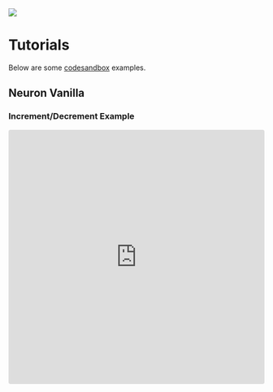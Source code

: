 <div><img src='https://sandstack.dev/readme-devtools.png' /></div>

# Tutorials

Below are some [codesandbox](https://codesandbox.io/) examples.

## Neuron Vanilla

### Increment/Decrement Example

<iframe src="https://codesandbox.io/embed/ht7qzy?view=Editor+%2B+Preview&module=%2Findex.html"
     style="width:100%; height: 500px; border:0; border-radius: 4px; overflow:hidden;"
     title="Neuron Vanilla - Increment/Decrement Example"
     allow="accelerometer; ambient-light-sensor; camera; encrypted-media; geolocation; gyroscope; hid; microphone; midi; payment; usb; vr; xr-spatial-tracking"
     sandbox="allow-forms allow-modals allow-popups allow-presentation allow-same-origin allow-scripts"
   ></iframe>
